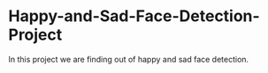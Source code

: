# Happy-and-Sad-Face-Detection-Project
In this project we are finding out of happy and sad face detection.
